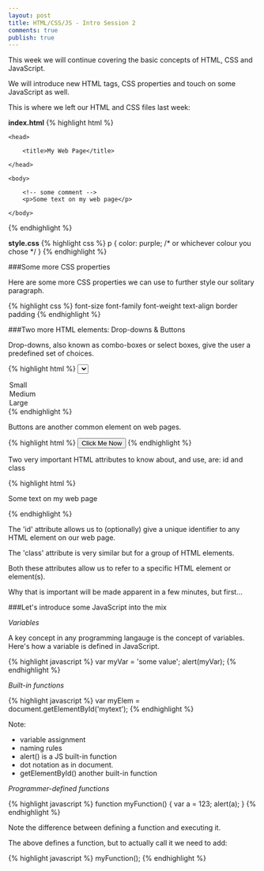 ```yaml
---
layout: post
title: HTML/CSS/JS - Intro Session 2
comments: true
publish: true
---
```


This week we will continue covering the basic concepts of HTML, CSS and JavaScript.

We will introduce new HTML tags, CSS properties and touch on some JavaScript as well.

This is where we left our HTML and CSS files last week:

**index.html**
{% highlight html %}
<!doctype html>
<html>

    <head>
    
        <title>My Web Page</title>
        
    </head>

    <body>
 
        <!-- some comment --> 
        <p>Some text on my web page</p>

    </body>

</html>
{% endhighlight %}

**style.css**
{% highlight css %}
p {
    color: purple; /* or whichever colour you chose */
}
{% endhighlight %}

###Some more CSS properties

Here are some more CSS properties we can use to further style our solitary paragraph.

{% highlight css %}
font-size 
font-family
font-weight
text-align
border
padding
{% endhighlight %}

###Two more HTML elements: Drop-downs & Buttons

Drop-downs, also known as combo-boxes or select boxes, give the user a predefined set of choices.

{% highlight html %}
<select>
  <option value="S">Small</option>
  <option value="M">Medium</option>
  <option value="L">Large</option>
</select>
{% endhighlight %}

Buttons are another common element on web pages.

{% highlight html %}
<button>Click Me Now</button>
{% endhighlight %}

Two very important HTML attributes to know about, and use, are: id and class

{% highlight html %}
<p  id="mytext" > Some text on my web page </p>
{% endhighlight %}

The 'id' attribute allows us to (optionally) give a unique identifier to any HTML element on our web page.

The 'class' attribute is very similar but for a group of HTML elements.

Both these attributes allow us to refer to a specific HTML element or element(s).

Why that is important will be made apparent in a few minutes, but first...

###Let's introduce some JavaScript into the mix

_Variables_

A key concept in any programming langauge is the concept of variables. Here's how a variable is defined in JavaScript.

{% highlight javascript %}
var myVar = 'some value';
alert(myVar);
{% endhighlight %}

_Built-in functions_

{% highlight javascript %}
var myElem = document.getElementById('mytext');
{% endhighlight %}

Note:

  - variable assignment
  - naming rules
  - alert() is a JS built-in function 
  - dot notation as in document.
  - getElementById() another built-in function

_Programmer-defined functions_

{% highlight javascript %}
function myFunction() {
  var a = 123;
  alert(a);
}
{% endhighlight %}

Note the difference between defining a function and executing it.

The above defines a function, but to actually call it we need to add:

{% highlight javascript %}
myFunction();
{% endhighlight %}

